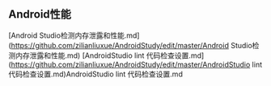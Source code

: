 ## Android性能
[Android Studio检测内存泄露和性能.md](https://github.com/zilianliuxue/AndroidStudy/edit/master/Android Studio检测内存泄露和性能.md)
[AndroidStudio lint 代码检查设置.md](https://github.com/zilianliuxue/AndroidStudy/edit/master/AndroidStudio lint 代码检查设置.md)AndroidStudio lint 代码检查设置.md
